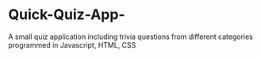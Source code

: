 # Quick-Quiz-App-

A small quiz application including trivia questions from different categories programmed in Javascript, HTML, CSS
